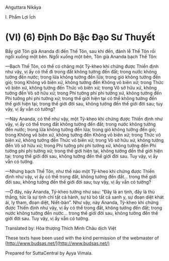 Aṅguttara Nikāya

I. Phẩm Lợi Ích

# (VI) (6) Ðịnh Do Bậc Ðạo Sư Thuyết

Bấy giờ Tôn giả Ananda đi đến Thế Tôn, sau khi đến, đảnh lễ Thế Tôn rồi ngồi xuống một bên. Ngồi xuống một bên, Tôn giả Ananda bạch Thế Tôn:

—Bạch Thế Tôn, có thể có chăng một Tỷ-kheo khi chứng được Thiền định như vậy, vị ấy có thể đi trong đất không tưởng đến đất; trong nước không tưởng đến nước; trong lửa không tưởng đến lửa; trong gió không tưởng đến gió; trong Không vô biên xứ, không tưởng đến Không vô biên xứ; trong Thức vô biên xứ, không tưởng đến Thức vô biên xứ; trong Vô sở hữu xứ, không tưởng đến Vô sở hữu xứ; trong Phi tưởng phi phi tưởng xứ, không tưởng đến Phi tưởng phi phi tưởng xứ; trong thế giới hiện tại có thể không tưởng đến thế giới hiện tại; trong thế giới đời sau, không tưởng đến thế giới đời sau; tuy vậy, vị ấy vẫn có tưởng?

—Này Ananda, có thể như vậy, một Tỷ-kheo khi chứng được Thiền định như vậy, vị ấy có thể trong đất không tưởng đến đất; trong nước không tưởng đến nước; trong lửa không tưởng đến lửa; trong gió không tưởng đến gió; trong Không vô biên xứ, không tưởng đến Không vô biên xứ; trong Thức vô biên xứ, không tưởng đến Thức vô biên xứ; trong Vô sở hữu xứ, không tưởng đến Vô sở hữu xứ; trong Phi tưởng phi phi tưởng xứ, không tưởng đến Phi tưởng phi phi tưởng xứ; trong thế giới hiện tại, không tưởng đến thế giới hiện tại; trong thế giới đời sau, không tưởng đến thế giới đời sau. Tuy vậy, vị ấy vẫn có tưởng.

—Nhưng bạch Thế Tôn, như thế nào một Tỷ-kheo khi chứng được Thiền định như vậy, vị ấy có thể trong đất, không tưởng đến đất... trong thế giới đời sau, không tưởng đến thế giới đời sau; tuy vậy, vị ấy vẫn có tưởng?

—Ở đây, này Ananda, Tỷ-kheo tưởng như sau: “Ðây là an tịnh, đây là thù thắng, tức là sự tịnh chỉ tất cả hành, sự từ bỏ tất cả sanh y, sự đoạn diệt khát ái, ly tham, đoạn diệt, Niết-bàn”. Như vậy, này Ananda, Tỷ-kheo khi chứng được Thiền định như vậy, vị ấy có thể trong đất, không tưởng đến đất; trong nước không tưởng đến nước... trong thế giới đời sau, không tưởng đến thế giới đời sau. Tuy vậy, vị ấy vẫn có tưởng.

Translated by: Hòa thượng Thích Minh Châu dịch Việt

These texts have been used with the kind permission of the webmaster of [http://www.budsas.net/](http://www.budsas.net/)

Prepared for SuttaCentral by Ayya Vimala.